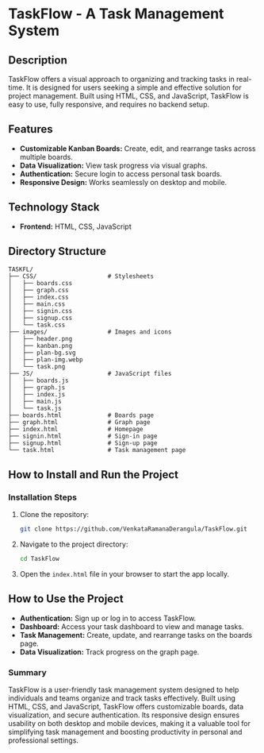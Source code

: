 
# TaskFlow - A Task Management System

## Description
TaskFlow offers a visual approach to organizing and tracking tasks in real-time. It is designed for users seeking a simple and effective solution for project management. Built using HTML, CSS, and JavaScript, TaskFlow is easy to use, fully responsive, and requires no backend setup.

## Features
- **Customizable Kanban Boards:** Create, edit, and rearrange tasks across multiple boards.
- **Data Visualization:** View task progress via visual graphs.
- **Authentication:** Secure login to access personal task boards.
- **Responsive Design:** Works seamlessly on desktop and mobile.

## Technology Stack
- **Frontend:** HTML, CSS, JavaScript


## Directory Structure
```
TASKFL/
├── CSS/                    # Stylesheets
│   ├── boards.css
│   ├── graph.css
│   ├── index.css
│   ├── main.css
│   ├── signin.css
│   ├── signup.css
│   └── task.css
├── images/                 # Images and icons
│   ├── header.png
│   ├── kanban.png
│   ├── plan-bg.svg
│   ├── plan-img.webp
│   └── task.png
├── JS/                     # JavaScript files
│   ├── boards.js
│   ├── graph.js
│   ├── index.js
│   ├── main.js
│   └── task.js
├── boards.html             # Boards page
├── graph.html              # Graph page
├── index.html              # Homepage
├── signin.html             # Sign-in page
├── signup.html             # Sign-up page
└── task.html               # Task management page
```

## How to Install and Run the Project

### Installation Steps
1. Clone the repository:
   ```bash
   git clone https://github.com/VenkataRamanaDerangula/TaskFlow.git
   ```
2. Navigate to the project directory:
   ```bash
   cd TaskFlow
   ```
3. Open the `index.html` file in your browser to start the app locally.

## How to Use the Project
- **Authentication:** Sign up or log in to access TaskFlow.
- **Dashboard:** Access your task dashboard to view and manage tasks.
- **Task Management:** Create, update, and rearrange tasks on the boards page.
- **Data Visualization:** Track progress on the graph page.

### Summary
TaskFlow is a user-friendly task management system designed to help individuals and teams organize and track tasks effectively. Built using HTML, CSS, and JavaScript, TaskFlow offers customizable boards, data visualization, and secure authentication. Its responsive design ensures usability on both desktop and mobile devices, making it a valuable tool for simplifying task management and boosting productivity in personal and professional settings.



